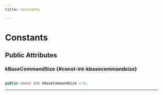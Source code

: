 ```yaml
---
title: Constants

---
```


# Constants










## Public Attributes

### kBaseCommandSize {#const-int-kbasecommandsize}

```csharp

public const int kBaseCommandSize = 8;

```






-----------


